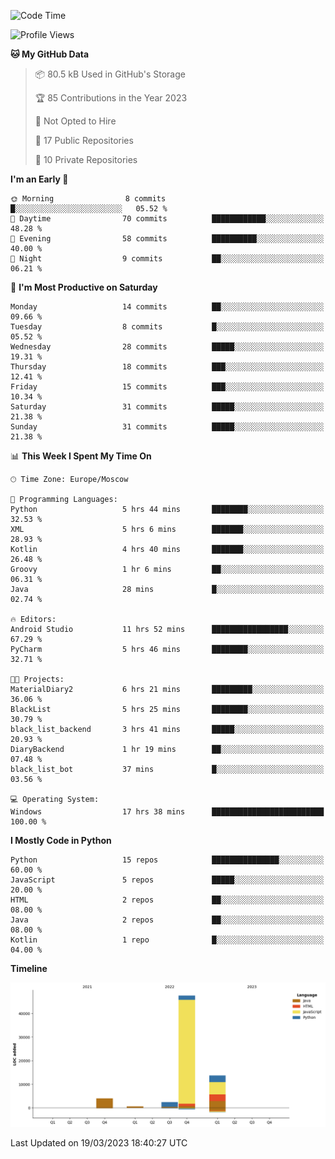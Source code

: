 <!--START_SECTION:waka-->
![Code Time](http://img.shields.io/badge/Code%20Time-60%20hrs%2055%20mins-blue)

![Profile Views](http://img.shields.io/badge/Profile%20Views-0-blue)

**🐱 My GitHub Data** 

> 📦 80.5 kB Used in GitHub's Storage 
 > 
> 🏆 85 Contributions in the Year 2023
 > 
> 🚫 Not Opted to Hire
 > 
> 📜 17 Public Repositories 
 > 
> 🔑 10 Private Repositories 
 > 
**I'm an Early 🐤** 

```text
🌞 Morning                8 commits           █░░░░░░░░░░░░░░░░░░░░░░░░   05.52 % 
🌆 Daytime                70 commits          ████████████░░░░░░░░░░░░░   48.28 % 
🌃 Evening                58 commits          ██████████░░░░░░░░░░░░░░░   40.00 % 
🌙 Night                  9 commits           ██░░░░░░░░░░░░░░░░░░░░░░░   06.21 % 
```
📅 **I'm Most Productive on Saturday** 

```text
Monday                   14 commits          ██░░░░░░░░░░░░░░░░░░░░░░░   09.66 % 
Tuesday                  8 commits           █░░░░░░░░░░░░░░░░░░░░░░░░   05.52 % 
Wednesday                28 commits          █████░░░░░░░░░░░░░░░░░░░░   19.31 % 
Thursday                 18 commits          ███░░░░░░░░░░░░░░░░░░░░░░   12.41 % 
Friday                   15 commits          ███░░░░░░░░░░░░░░░░░░░░░░   10.34 % 
Saturday                 31 commits          █████░░░░░░░░░░░░░░░░░░░░   21.38 % 
Sunday                   31 commits          █████░░░░░░░░░░░░░░░░░░░░   21.38 % 
```


📊 **This Week I Spent My Time On** 

```text
🕑︎ Time Zone: Europe/Moscow

💬 Programming Languages: 
Python                   5 hrs 44 mins       ████████░░░░░░░░░░░░░░░░░   32.53 % 
XML                      5 hrs 6 mins        ███████░░░░░░░░░░░░░░░░░░   28.93 % 
Kotlin                   4 hrs 40 mins       ███████░░░░░░░░░░░░░░░░░░   26.48 % 
Groovy                   1 hr 6 mins         ██░░░░░░░░░░░░░░░░░░░░░░░   06.31 % 
Java                     28 mins             █░░░░░░░░░░░░░░░░░░░░░░░░   02.74 % 

🔥 Editors: 
Android Studio           11 hrs 52 mins      █████████████████░░░░░░░░   67.29 % 
PyCharm                  5 hrs 46 mins       ████████░░░░░░░░░░░░░░░░░   32.71 % 

🐱‍💻 Projects: 
MaterialDiary2           6 hrs 21 mins       █████████░░░░░░░░░░░░░░░░   36.06 % 
BlackList                5 hrs 25 mins       ████████░░░░░░░░░░░░░░░░░   30.79 % 
black_list_backend       3 hrs 41 mins       █████░░░░░░░░░░░░░░░░░░░░   20.93 % 
DiaryBackend             1 hr 19 mins        ██░░░░░░░░░░░░░░░░░░░░░░░   07.48 % 
black_list_bot           37 mins             █░░░░░░░░░░░░░░░░░░░░░░░░   03.56 % 

💻 Operating System: 
Windows                  17 hrs 38 mins      █████████████████████████   100.00 % 
```

**I Mostly Code in Python** 

```text
Python                   15 repos            ███████████████░░░░░░░░░░   60.00 % 
JavaScript               5 repos             █████░░░░░░░░░░░░░░░░░░░░   20.00 % 
HTML                     2 repos             ██░░░░░░░░░░░░░░░░░░░░░░░   08.00 % 
Java                     2 repos             ██░░░░░░░░░░░░░░░░░░░░░░░   08.00 % 
Kotlin                   1 repo              █░░░░░░░░░░░░░░░░░░░░░░░░   04.00 % 
```



**Timeline**

![Lines of Code chart](https://raw.githubusercontent.com/Adlemex/Adlemex/main/assets/bar_graph.png)


 Last Updated on 19/03/2023 18:40:27 UTC
<!--END_SECTION:waka-->
